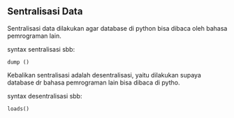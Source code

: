 ## Sentralisasi Data

Sentralisasi data dilakukan agar database di python bisa dibaca oleh bahasa pemrograman lain.

syntax sentralisasi sbb:
```
dump ()
```
Kebalikan sentralisasi adalah desentralisasi, yaitu dilakukan supaya database dr bahasa pemrograman lain bisa dibaca di pytho.

syntax desentralisasi sbb:
```
loads()
```
